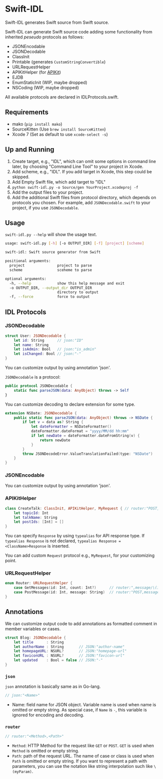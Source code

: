 # Swift-IDL

Swift-IDL generates Swift source from Swift source.

Swift-IDL can generate Swift source code adding some functionality from inherited *peseudo* protocols as follows:

* JSONEncodable
* JSONDecodable
* ClassInit
* Printable (generates `CustomStringConvertible`)
* URLRequestHelper
* APIKitHelper (for [APIKit](https://github.com/ishkawa/APIKit))
* EJDB
* EnumStaticInit (WIP, maybe dropped)
* NSCoding (WIP, maybe dropped)

All available protocols are declared in IDLProtocols.swift.

## Requirements

* mako (`pip install mako`)
* SourceKitten (Use `brew install SourceKitten`)
* Xcode 7 (Set as default to use `xcode-select -s`)

## Up and Running

1. Create target, e.g., "IDL", which can omit some options in command line later, by choosing "Command Line Tool" to your project in Xcode.
1. Add scheme, e.g., "IDL". If you add target in Xcode, this step could be skipped.
1. Add Empty Swift file, which add target to "IDL"
1. `python swift-idl.py -o Source/gen YourProject.xcodeproj -f`
1. Add the output files to your project.
1. Add the additional Swift files from protocol directory, which depends on protocols you chosen. For example, add `JSONDecodable.swift` to your project, if you use `JSONDecodable`.

## Usage

`swift-idl.py --help` will show the usage text.

```sh
usage: swift-idl.py [-h] [-o OUTPUT_DIR] [-f] [project] [scheme]

swift-idl: Swift source generator from Swift

positional arguments:
  project               project to parse
  scheme                sceheme to parse

optional arguments:
  -h, --help            show this help message and exit
  -o OUTPUT_DIR, --output_dir OUTPUT_DIR
                        directory to output
  -f, --force           force to output
```


## IDL Protocols

### JSONDecodable

```swift
struct User: JSONDecodable {
    let id: String      // json:"ID"
    let name: String
    let isAdmin: Bool   // json:"is_admin"
    let isChanged: Bool // json:"-"
}
```

You can customize output by using annotation 'json'.

`JSONDecodable` is a protocol:

```swift
public protocol JSONDecodable {
    static func parseJSON(data: AnyObject) throws -> Self
}
```

You can customize decoding to declare extension for some type.
```swift
extension NSDate: JSONDecodable {
    public static func parseJSON(data: AnyObject) throws -> NSDate {
        if let v = data as? String {
            let dateFormatter = NSDateFormatter()
            dateFormatter.dateFormat = "yyyy/MM/dd hh:mm"
            if let newDate = dateFormatter.dateFromString(v) {
                return newDate
            }
        }
        throw JSONDecodeError.ValueTranslationFailed(type: "NSDate")
    }
}
```

### JSONEncodable

You can customize output by using annotation 'json'.

### APIKitHelper

```swift
class CreateTalk: ClassInit, APIKitHelper, MyRequest { // router:"POST,topics/\(topicId)/talks"
    let topicId: Int
    let talkName: String
    let postIds: [Int] = []
}
```

You can specify `Response` by using `typealias` for API response type.
If `typealias Response` is not declared, `typealias Response = <ClassName>Response` is inserted.

You can add custom `Request` protocol e.g., `MyRequest`, for your customizing point.

### URLRequestHelper

```swift
enum Router: URLRequestHelper {
    case GetMessages(id: Int, count: Int?)      // router:",message/\(id)"
    case PostMessage(id: Int, message: String)  // router:"POST,message/\(id)"
}
```


## Annotations

We can customize output code to add annotations as formatted comment in member variables or cases.

```swift
struct Blog: JSONDecodable {
    let title      : String
    let authorName : String       // JSON:"author-name"
    let homepageURL: NSURL?       // JSON:"homepage-url"
    let faviconURL : NSURL?       // JSON:"favicon-url"
    let updated    : Bool = false // JSON:"-"
}
```

### `json`

`json` annotation is basically same as in Go-lang.

```swift
// json:"<Name>"
```

* Name: field name for JSON object. Variable name is used when name is omitted or empty string.
        As special case, if `Name` is `-`, this variable is ignored for encoding and decoding.

### `router`

```swift
// router:"<Method>,<Path>"
```

* `Method`: HTTP Method for the request like `GET` or `POST`. `GET` is used when `Method` is omitted or empty string.
* `Path`: path of the request URL. The name of case or class is used when `Path` is omitted or empty string.
  If you want to represent a path with parameters, you can use the notation like string interpolation such like `\(myParam)`.
